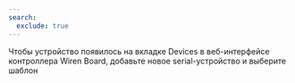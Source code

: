 ```yaml
---
search:
  exclude: true
---
```


<!-- BEGIN INCLUDE -->
Чтобы устройство появилось на вкладке Devices в веб-интерфейсе контроллера Wiren Board, добавьте новое serial-устройство и выберите шаблон
<!-- END INCLUDE -->
